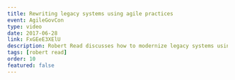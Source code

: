 ```yaml
---
title: Rewriting legacy systems using agile practices
event: AgileGovCon
type: video
date: 2017-06-28
link: FxGEeE3XElU
description: Robert Read discusses how to modernize legacy systems using modern agile software development practices.
tags: [robert read]
order: 10
featured: false
---
```

